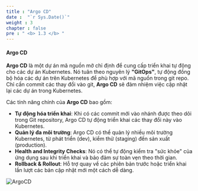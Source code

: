 ```yaml
---
title : "Argo CD"
date :  "`r Sys.Date()`" 
weight : 3 
chapter : false
pre : " <b> 1.3 </b> "
---
```


#### Argo CD

**Argo CD** là một dự án mã nguồn mở chỉ định để cung cấp triển khai tự động cho các dự án Kubernetes. Nó tuân theo nguyên lý **"GitOps"**, tự động đồng bộ hóa các dự án trên Kubernetes để phù hợp với mã nguồn trong git repo. Chỉ cần commit các thay đổi vào git, **Argo CD** sẽ đảm nhiệm việc cập nhật lại các dự án trong Kubernetes. 

Các tính năng chính của **Argo CD** bao gồm:
- **Tự động hóa triển khai**: Khi có các commit mới vào nhánh được theo dõi trong Git repository, Argo CD tự động triển khai các thay đổi này vào Kubernetes.
- **Quản lý đa môi trường**: Argo CD có thể quản lý nhiều môi trường Kubernetes, từ phát triển (dev), kiểm thử (staging) đến sản xuất (production).
- **Health and Integrity Checks**: Nó có thể tự động kiểm tra "sức khỏe" của ứng dụng sau khi triển khai và bảo đảm sự toàn vẹn theo thời gian.
- **Rollback & Rollout**: Hỗ trợ quay về các phiên bản trước hoặc triển khai lần lượt các bản cập nhật mới một cách dễ dàng.

![ArgoCD](/images/1-Introduce/argocd.png?featherlight=false&width=60pc)